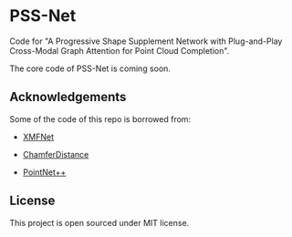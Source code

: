 # PSS-Net
Code for "A Progressive Shape Supplement Network with Plug-and-Play Cross-Modal Graph Attention for Point Cloud Completion".

The core code of PSS-Net is coming soon.

## Acknowledgements
Some of the code of this repo is borrowed from:

- [XMFNet](https://github.com/diegovalsesia/XMFnet)

- [ChamferDistance](https://github.com/ThibaultGROUEIX/ChamferDistancePytorch)

- [PointNet++](https://github.com/erikwijmans/Pointnet2_PyTorch)

## License
This project is open sourced under MIT license.
